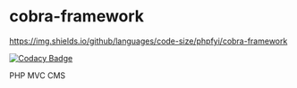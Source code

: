 # cobra-framework

https://img.shields.io/github/languages/code-size/phpfyi/cobra-framework

[![Codacy Badge](https://api.codacy.com/project/badge/Grade/d022f2b60fbd4d07825398c3b92c73be)](https://app.codacy.com/app/webmaster_11/cobra-framework?utm_source=github.com&utm_medium=referral&utm_content=phpfyi/cobra-framework&utm_campaign=Badge_Grade_Dashboard)

PHP MVC CMS
